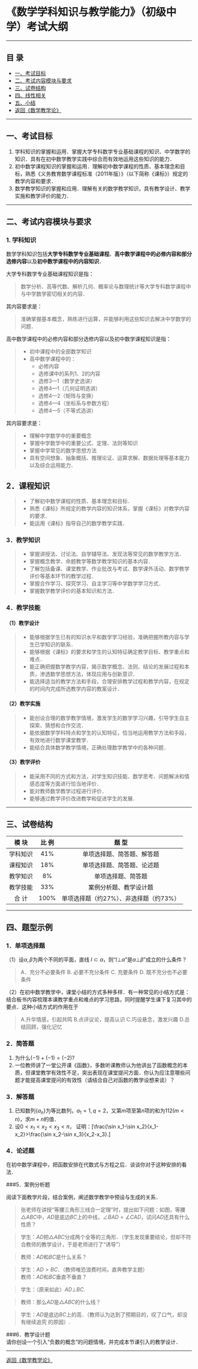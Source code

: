 # 《数学学科知识与教学能力》（初级中学）考试大纲

---

## 目  录

+ <a href="#1"> 一、考试目标 </a>
+ <a href="#2"> 二、考试内容模块与要求 </a>
+ <a href="#3"> 三、试卷结构</a>
+ <a href="#4"> 四、线性相关</a>
+ <a href="#5"> 五、小结</a>
+ <a href="/html/lecture/mathTeacher.html"> 返回《数学教学论》 </a>

---

## <a name="1">一、考试目标 </a>

1. 学科知识的掌握和运用．掌握大学专科数学专业基础课程的知识、中学数学的知识．具有在初中数学教学实践中综合而有效地运用这些知识的能力．
2. 初中数学课程知识的掌握和运用．理解初中数学课程的性质、基本理念和目标，熟悉《义务教育数学课程标准（2011年版）》（以下简称《课标》）规定的教学内容和要求．
3. 数学教学知识的掌握和应用．理解有关的数学教学知识，具有教学设计、教学实施和教学评价的能力．

---

## <a name="2">二、考试内容模块与要求 </a>

### 1. 学科知识

数学学科知识包括**大学专科数学专业基础课程**、**高中数学课程中的必修内容和部分选修内容**以及**初中数学课程中的内容知识**．

大学专科数学专业基础课程知识是指：
>数学分析、高等代数、解析几何、概率论与数理统计等大学专科数学课程中与中学数学密切相关的内容．

其内容要求是：
>准确掌握基本概念，熟练进行运算，并能够利用这些知识去解决中学数学的问题．

高中数学课程中的必修内容和部分选修内容以及初中数学课程知识是指：
>+ 初中课程中的全部数学知识
>+ 高中数学课程中的：
>   - 必修内容
>   - 选修课中的系列1、2的内容
>   - 选修3—1（数学史选讲）
>   - 选修4—1（几何证明选讲）
>   - 选修4—2（矩阵与变换）
>   - 选修4—4（坐标系与参数方程）
>   - 选修4—5（不等式选讲）

其内容要求是：
> + 理解中学数学中的重要概念
> + 掌握中学数学中的重要公式、定理、法则等知识
> + 掌握中学常见的数学思想方法
> + 具有空间想象、抽象概括、推理论证、运算求解、数据处理等基本能力以及综合运用能力．

## 2．课程知识

>+ 了解初中数学课程的性质、基本理念和目标．
>+ 熟悉《课标》所规定的教学内容的知识体系，掌握《课标》对教学内容的要求．
>+ 能运用《课标》指导自己的数学教学实践．

### 3．教学知识

>+ 掌握讲授法、讨论法、自学辅导法、发现法等常见的数学教学方法．
>+ 掌握概念教学、命题教学等数学教学知识的基本内容．
>+ 了解包括备课、课堂教学、作业批改与考试、数学课外活动、数学教学评价等基本环节的教学过程．
>+ 掌握合作学习、探究学习、自主学习等中学数学学习方式．
>+ 掌握数学教学评价的基本知识和方法．

### 4．教学技能

#### （1）教学设计

>+ 能够根据学生已有的知识水平和数学学习经验，准确把握所教内容与学生已学知识的联系．
>+ 能够根据《课标》的要求和学生的认知特征确定教学目标、教学重点和难点．
>+ 能正确把握数学教学内容，揭示数学概念、法则、结论的发展过程和本质，渗透数学思想方法，体现应用与创新意识．
>+ 能选择适当的教学方法和手段，合理安排教学过程和教学内容，在规定的时间内完成所选教学内容的教案设计．

#### （2）教学实施

>+ 能创设合理的数学教学情境，激发学生的数学学习兴趣，引导学生自主探索、猜想和合作交流．
>+ 能依据数学学科特点和学生的认知特征，恰当地运用教学方法和手段，有效地进行数学课堂教学．
>+ 能结合具体数学教学情境，正确处理数学教学中的各种问题．

#### （3）教学评价

>+ 能采用不同的方式和方法，对学生知识技能、数学思考、问题解决和情感态度等方面进行恰当地评价．
>+ 能对教师数学教学过程进行评价．
>+ 能够通过教学评价改进教学和促进学生的发展．

---

## <a name="3">三、试卷结构 </a>

模  块| 比  例 | 	题  型
:-: | :-: | :-: 
学科知识 | 41% | 单项选择题、简答题、解答题
课程知识 | 18% | 单项选择题、简答题、论述题
教学知识 | 8% | 单项选择题、简答题
教学技能 | 33% | 案例分析题、教学设计题
合 计 | 100% | 单项选择题（约27%）、非选择题（约73%）

---

## <a name="4">四、题型示例 </a>

### 1．单项选择题  

（1）设$\alpha,\beta$为两个不同的平面，直线 $l\subset\alpha$，则“$l\bot\alpha$”是$\alpha\bot\beta$”成立的什么条件？
> A．充分不必要条件
> B. 必要不充分条件
> C. 充要条件
> D. 既不充分也不必要条件

（2）在初中数学教学中，课堂小结的方式多种多样．有一种常见的小结方式是：结合板书内容梳理本课教学重点和难点的学习思路，同时提醒学生课下复习其中的要点．这种小结方式的作用在于
> A.升华情感，引起共鸣
> B.点评议论，提高认识 
> C.巧设悬念，激发兴趣
> D.总结回顾，强化记忆

### 2．简答题  

1) 为什么$(-1)+(-1)=(-2)?$
2) 一位教师讲了一堂公开课《函数》，多数听课教师认为他讲出了函数概念的本质，但课堂教学有效性不足，突出表现在课堂提问方面．你认为应注意哪些问题才能提高课堂提问的有效性（请结合自己对函数的教学设想来谈）？

### 3．解答题 

1) 已知数列$\{a_n\}$为等比数列，$a_1=1,q=2$，又第$m$项至第$n$项的和为$112(m<n)$，求$m+n$的值．
2) 设$0<x_1<x_2<x_3<\pi$， 证明：\[\frac{\sin x_1-\sin x_2}{x_1-x_2}>\frac{\sin x_2-\sin x_3}{x_2-x_3}.\]

### 4．论述题  

在初中数学课程中，把函数安排在代数式与方程之后．谈谈你对于这种安排的看法．

###5．案例分析题 

阅读下面教学片段，结合案例，阐述数学教学中预设与生成的关系．

>张老师在讲授“等腰三角形三线合一定理”时，提出如下问题：如图，等腰$\triangle ABC$中，$AD$是底边$BC$上的中线，$\angle BAD=\angle CAD$，试问$AD$还具有什么性质？

>学生：$AD$把$\triangle ABC$分成两个全等的三角形．（学生发现重要结论，但却不符合教师的教学设计，于是老师进行了“诱导”）

>教师：$AD$和$BC$是什么关系？

>学生：$AD>BC$．（教师唯恐浪费时间，直奔教学主题）         
>教师：$AD$和$BC$垂直不垂直？

>学生：（原来如此）$AD\bot BC$.

>教师：那么$AD$是$\triangle ABC$的什么线？

>学生：$AD$是底边$BC$上的高．（教师认为达到了预期目的，叹了口气，却没有继续追究 的原因）.

###6．教学设计题  
请你创设一个引入“负数的概念”的问题情境，并完成本节课引入的教学设计．

---
<a href="/html/lecture/mathTeacher.html"> 返回《数学教学论》 </a>